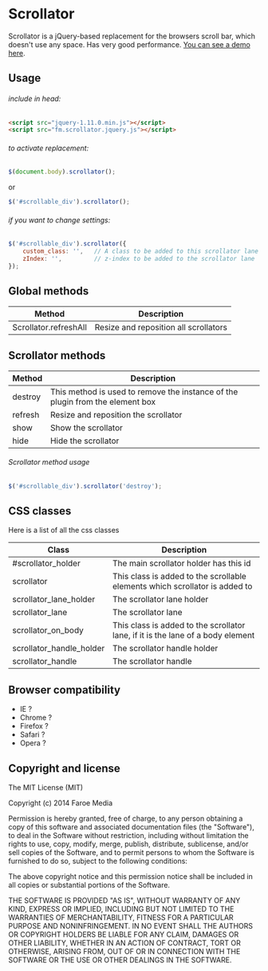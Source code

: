 Scrollator
=======
Scrollator is a jQuery-based replacement for the browsers scroll bar, which doesn't use any space. Has very good performance.
[You can see a demo here](http://opensource.faroemedia.com/scrollator).


Usage
-----
###### include in head:
```html
<script src="jquery-1.11.0.min.js"></script>
<script src="fm.scrollator.jquery.js"></script>
```

###### to activate replacement:
```javascript
$(document.body).scrollator();
```
or
```javascript
$('#scrollable_div').scrollator();
```


###### if you want to change settings:
```javascript
$('#scrollable_div').scrollator({
    custom_class: '',	// A class to be added to this scrollator lane
    zIndex: '',			// z-index to be added to the scrollator lane
});
```


Global methods
--------------
Method                 | Description
---------------------- | -----------
Scrollator.refreshAll  | Resize and reposition all scrollators


Scrollator methods
--------------
Method             | Description
------------------ | -----------
destroy            | This method is used to remove the instance of the plugin from the element box
refresh            | Resize and reposition the scrollator
show               | Show the scrollator
hide               | Hide the scrollator


###### Scrollator method usage
```javascript
$('#scrollable_div').scrollator('destroy');
```


CSS classes
-----------
Here is a list of all the css classes

Class                     | Description
------------------------- | ------------------------------------------------------------------------------
#scrollator_holder        | The main scrollator holder has this id
scrollator                | This class is added to the scrollable elements which scrollator is added to
scrollator_lane_holder    | The scrollator lane holder
scrollator_lane           | The scrollator lane
scrollator_on_body        | This class is added to the scrollator lane, if it is the lane of a body element
scrollator_handle_holder  | The scrollator handle holder
scrollator_handle         | The scrollator handle


Browser compatibility
---------------------
* IE ?
* Chrome ?
* Firefox ?
* Safari ?
* Opera ?



Copyright and license
---------------------
The MIT License (MIT)

Copyright (c) 2014 Faroe Media

Permission is hereby granted, free of charge, to any person obtaining a copy of
this software and associated documentation files (the "Software"), to deal in
the Software without restriction, including without limitation the rights to
use, copy, modify, merge, publish, distribute, sublicense, and/or sell copies of
the Software, and to permit persons to whom the Software is furnished to do so,
subject to the following conditions:

The above copyright notice and this permission notice shall be included in all
copies or substantial portions of the Software.

THE SOFTWARE IS PROVIDED "AS IS", WITHOUT WARRANTY OF ANY KIND, EXPRESS OR
IMPLIED, INCLUDING BUT NOT LIMITED TO THE WARRANTIES OF MERCHANTABILITY, FITNESS
FOR A PARTICULAR PURPOSE AND NONINFRINGEMENT. IN NO EVENT SHALL THE AUTHORS OR
COPYRIGHT HOLDERS BE LIABLE FOR ANY CLAIM, DAMAGES OR OTHER LIABILITY, WHETHER
IN AN ACTION OF CONTRACT, TORT OR OTHERWISE, ARISING FROM, OUT OF OR IN
CONNECTION WITH THE SOFTWARE OR THE USE OR OTHER DEALINGS IN THE SOFTWARE.
